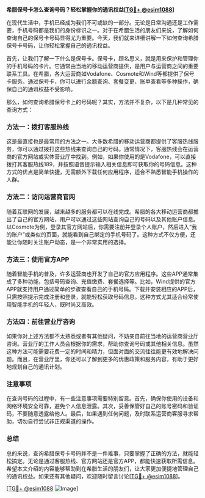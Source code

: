 **希腊保号卡怎么查询号码？轻松掌握你的通讯权益[[TG💪+ @esim1088](https://t.me/s/esim1088)]**

在现代生活中，手机已经成为我们不可或缺的一部分。无论是日常沟通还是工作需要，手机号码都是我们的身份标识之一。对于在希腊生活的朋友们来说，了解如何查询自己的保号卡号码显得尤为重要。今天，我们就来详细讲解一下如何查询希腊保号卡号码，让你轻松掌握自己的通讯权益。

首先，让我们了解一下什么是保号卡。保号卡，顾名思义，就是用来保护和管理你的手机号码的卡片。它通常由当地的移动运营商提供，是用户与运营商之间的重要联系工具。在希腊，各大运营商如Vodafone、Cosmote和Wind等都提供了保号卡服务。通过保号卡，你可以进行余额查询、套餐变更、账单查看等多种操作，确保自己的通讯权益不受影响。

那么，如何查询希腊保号卡上的号码呢？其实，方法并不复杂，以下是几种常见的查询方式：

### 方法一：拨打客服热线

这是最直接也是最常用的方法之一。大多数希腊的移动运营商都提供了客服热线服务，你可以通过拨打这些热线来查询自己的号码。通常情况下，客服热线会在运营商的官方网站或实体营业厅中找到。例如，如果你使用的是Vodafone，可以直接拨打其客服热线189，并按照语音提示输入相关信息即可获取你的号码信息。这种方式的优点是简单快捷，无需额外下载任何应用程序，适合不熟悉智能手机操作的人群。

### 方法二：访问运营商官网

随着互联网的发展，越来越多的服务都可以在线完成。希腊的各大移动运营商都推出了自己的官方网站，用户可以通过这些网站查询自己的号码以及其他账户信息。以Cosmote为例，登录其官方网站后，你需要注册并登录个人账户，然后进入“我的账户”或类似的页面，就能看到自己绑定的手机号码了。这种方式不仅方便，还能让你随时关注账户动态，是一个非常实用的选择。

### 方法三：使用官方APP

随着智能手机的普及，许多运营商也开发了自己的官方应用程序。这些APP通常集成了多种功能，包括号码查询、充值缴费、套餐选择等。比如，Wind提供的官方APP就支持用户通过简单的步骤查看自己的手机号码。下载并安装相应的APP后，只需按照提示完成注册和登录，就能轻松获取号码信息。这种方式尤其适合经常使用智能手机的年轻人，既时尚又高效。

### 方法四：前往营业厅咨询

如果你对上述方法都不太熟悉或者有其他疑问，不妨亲自前往当地的运营商营业厅咨询。营业厅的工作人员会根据你的需求，帮助你查询号码或其他相关信息。虽然这种方法可能需要花费一定的时间和精力，但面对面的交流往往能更有效地解决问题。而且，在营业厅里，你还可以了解到更多的优惠政策和服务内容，有助于更好地规划自己的通讯计划。

### 注意事项

在查询号码的过程中，有一些注意事项需要特别留意。首先，确保你使用的设备和网络环境安全可靠，避免个人信息泄露。其次，妥善保管好自己的账号密码和验证码，不要随意透露给他人。最后，如果遇到任何问题，及时联系运营商客服寻求帮助，切勿自行尝试非正规渠道的操作。

### 总结

总的来说，查询希腊保号卡号码并不是一件难事，只要掌握了正确的方法，就能轻松搞定。无论是通过客服热线、官方网站还是官方APP，都能快速获取所需信息。希望本文介绍的内容能够帮助到在希腊生活的朋友们，让大家更加便捷地管理自己的通讯权益。如果还有其他疑问，欢迎随时留言讨论[[TG💪+ @esim1088](https://t.me/s/esim1088)]。

[[TG💪+ @esim1088](https://t.me/s/esim1088) ![Image](https://i.postimg.cc/4NQfJmqS/Snipaste-2025-05-13-00-14-12.png)]